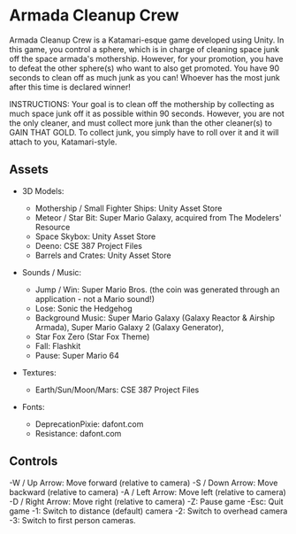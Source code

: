 # Armada Cleanup Crew
Armada Cleanup Crew is a Katamari-esque game developed using Unity. In this game, you control a sphere, which is in charge of cleaning space junk off the space armada's mothership. However, for your promotion, you have to defeat the other sphere(s) who want to also get promoted. You have 90 seconds to clean off as much junk as you can! Whoever has the most junk after this time is declared winner!

INSTRUCTIONS:
 Your goal is to clean off the mothership by collecting as much space junk off it as possible within
 90 seconds. However, you are not the only cleaner, and must collect more junk than the other cleaner(s)
 to GAIN THAT GOLD. To collect junk, you simply have to roll over it and it will attach to you,
 Katamari-style.
 
## Assets
* 3D Models:
  * Mothership / Small Fighter Ships: Unity Asset Store
  * Meteor / Star Bit: Super Mario Galaxy, acquired from The Modelers' Resource
  * Space Skybox: Unity Asset Store
  * Deeno: CSE 387 Project Files
  * Barrels and Crates: Unity Asset Store

* Sounds / Music:
  * Jump / Win: Super Mario Bros. (the coin was generated through an application - not a Mario sound!)
  * Lose: Sonic the Hedgehog
  * Background Music: Super Mario Galaxy (Galaxy Reactor & Airship Armada), Super Mario Galaxy 2 (Galaxy Generator), 
  * Star Fox Zero (Star Fox Theme)
  * Fall: Flashkit
  * Pause: Super Mario 64

* Textures:
  * Earth/Sun/Moon/Mars: CSE 387 Project Files

* Fonts:
  * DeprecationPixie: dafont.com
  * Resistance: dafont.com
  
## Controls
 -W / Up Arrow: Move forward (relative to camera)
 -S / Down Arrow: Move backward (relative to camera)
 -A / Left Arrow: Move left (relative to camera)
 -D / Right Arrow: Move right (relative to camera)
 -Z: Pause game
 -Esc: Quit game
 -1: Switch to distance (default) camera
 -2: Switch to overhead camera
 -3: Switch to first person cameras.
